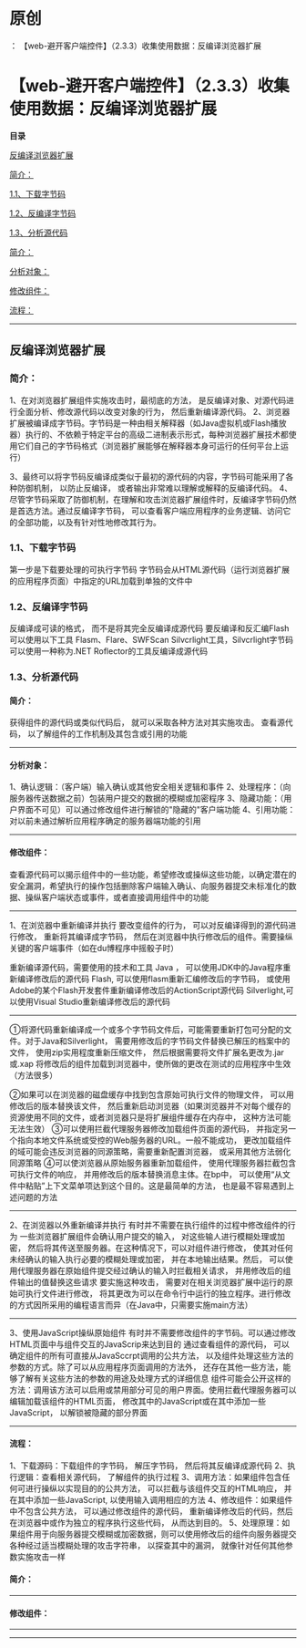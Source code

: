 # 原创
：  【web-避开客户端控件】（2.3.3）收集使用数据：反编译浏览器扩展

# 【web-避开客户端控件】（2.3.3）收集使用数据：反编译浏览器扩展

**目录**

[反编译浏览器扩展](#%E5%8F%8D%E7%BC%96%E8%AF%91%E6%B5%8F%E8%A7%88%E5%99%A8%E6%89%A9%E5%B1%95)

[简介：](#%E7%AE%80%E4%BB%8B%EF%BC%9A)

[1.1、下载字节码](#1.1%E3%80%81%E4%B8%8B%E8%BD%BD%E5%AD%97%E8%8A%82%E7%A0%81)

[1.2、反编译字节码](#1.2%E3%80%81%E5%8F%8D%E7%BC%96%E8%AF%91%E5%AD%97%E8%8A%82%E7%A0%81)

[1.3、分析源代码](#1.3%E3%80%81%E5%88%86%E6%9E%90%E6%BA%90%E4%BB%A3%E7%A0%81)

[简介：](#%E7%AE%80%E4%BB%8B%EF%BC%9A)

[分析对象：](#%E5%88%86%E6%9E%90%E5%AF%B9%E8%B1%A1%EF%BC%9A)

[修改组件：](#%E4%BF%AE%E6%94%B9%E7%BB%84%E4%BB%B6%EF%BC%9A)

[流程：](#%E6%B5%81%E7%A8%8B%EF%BC%9A)

---


## 反编译浏览器扩展

> 
<h3>简介：</h3>
1、在对浏览器扩展组件实施攻击时，最彻底的方法， 是反编译对象、对源代码进行全面分析、修改源代码以改变对象的行为， 然后重新编译源代码。
2、浏览器扩展被编译成字节码。字节码是一种由相关解释器（如Java虚拟机或Flash播放器）执行的、不依赖于特定平台的高级二进制表示形式，每种浏览器扩展技术都使用它们自己的字节码格式（浏览器扩展能够在解释器本身可运行的任何平台上运行）

3、最终可以将字节码反编译成类似于最初的源代码的内容，字节码可能采用了各种防御机制， 以防止反编译， 或者输出非常难以理解或解释的反编译代码。
4、尽管字节码采取了防御机制，在理解和攻击浏览器扩展组件时，反编译字节码仍然是首选方法。通过反编译字节码， 可以查看客户端应用程序的业务逻辑、访问它的全部功能，以及有针对性地修改其行为。


> 
<h3>1.1、下载字节码</h3>
第一步是下载要处理的可执行字节码
字节码会从HTML源代码（运行浏览器扩展的应用程序页面）中指定的URL加载到单独的文件中


> 
<h3>1.2、反编译字节码</h3>
反编译成可读的格式， 而不是将其完全反编译成源代码
要反编译和反汇编Flash可以使用以下工具
Flasm、Flare、SWFScan
Silvcrlight工具，Silvcrlight字节码可以使用一种称为.NET Roflector的工具反编译成源代码


> 
<h3>1.3、分析源代码</h3>
<h4>简介：</h4>
获得组件的源代码或类似代码后， 就可以采取各种方法对其实施攻击。
查看源代码， 以了解组件的工作机制及其包含或引用的功能
<hr/>
<h4>分析对象：</h4>
1、确认逻辑：（客户端）输入确认或其他安全相关逻辑和事件
2、处理程序：（向服务器传送数据之前）包装用户提交的数据的模糊或加密程序
3、隐藏功能：（用户界面不可见）可以通过修改组件进行解锁的"隐藏的"客户端功能
4、引用功能：对以前未通过解析应用程序确定的服务器端功能的引用
<hr/>
<h4>修改组件：</h4>
查看源代码可以揭示组件中的一些功能，希望修改或操纵这些功能，以确定潜在的安全漏洞，希望执行的操作包括删除客户端输入确认、向服务器提交未标准化的数据、操纵客户端状态或事件，或者直接调用组件中的功能
<hr/>
1、在浏览器中重新编译并执行
要改变组件的行为， 可以对反编译得到的源代码进行修改， 重新将其编译成字节码， 然后在浏览器中执行修改后的组件。需要操纵关键的客户端事件（如在du博程序中摇骰子时）

重新编译源代码，需要使用的技术和工具
Java ， 可以使用JDK中的Java程序重新编译修改后的源代码
Flash, 可以使用flasm重新汇编修改后的字节码， 或使用Adobe的某个Flash开发套件重新编译修改后的ActionScript源代码
Silverlight,可以使用Visual Studio重新编译修改后的源代码
<hr/>
①将源代码重新编译成一个或多个字节码文件后，可能需要重新打包可分配的文件。对于Java和Silverlight， 需要用修改后的字节码文件替换已解压的档案中的文件， 使用zip实用程度重新压缩文件， 然后根据需要将文件扩展名更改为.jar或.xap
将修改后的组件加载到浏览器中，使所做的更改在测试的应用程序中生效（方法很多）

②如果可以在浏览器的磁盘缓存中找到包含原始可执行文件的物理文件， 可以用修改后的版本替换该文件， 然后重新启动浏览器（如果浏览器并不对每个缓存的资源使用不同的文件，或者浏览器只是将扩展组件缓存在内存中， 这种方法可能无法生效）
③可以使用拦截代理服务器修改加载组件页面的源代码， 并指定另一个指向本地文件系统或受控的Web服务器的URL。一般不能成功， 更改加载组件的域可能会违反浏览器的同源策略，需要重新配置浏览器， 或采用其他方法弱化同源策略
④可以使浏览器从原始服务器重新加载组件， 使用代理服务器拦截包含可执行文件的响应， 并用修改后的版本替换消息主体。在bp中， 可以使用“从文件中粘贴”上下文菜单项达到这个目的。这是最简单的方法， 也是最不容易遇到上述问题的方法
<hr/>

2、在浏览器以外重新编译并执行
有时并不需要在执行组件的过程中修改组件的行为
一些浏览器扩展组件会确认用户提交的输入， 对这些输人进行模糊处理或加密， 然后将其传送至服务器。在这种情况下，可以对组件进行修改， 使其对任何未经确认的输入执行必要的模糊处理或加密， 并在本地输出结果。然后， 可以使用代理服务器在原始组件提交经过确认的输入时拦截相关请求， 并用修改后的组件输出的值替换这些请求
要实施这种攻击， 需要对在相关浏览器扩展中运行的原始可执行文件进行修改， 将其更改为可以在命令行中运行的独立程序。进行修改的方式因所采用的编程语言而异（在Java中，只需要实施main方法）
<hr/>

3、使用JavaScript操纵原始组件
有时并不需要修改组件的字节码。可以通过修改HTML页面中与组件交互的JavaScrip来达到目的
通过查看组件的源代码， 可以确定组件的所有可直接从JavaSccrpt调用的公共方法， 以及组件处理这些方法的参数的方式。除了可以从应用程序页面调用的方法外， 还存在其他一些方法，能够了解有关这些方法的参数的用途及处理方式的详细信息
组件可能会公开这样的方法：调用该方法可以启用或禁用部分可见的用户界面。使用拦截代理服务器可以编辑加载该组件的HTML页面， 修改其中的JavaScript或在其中添加一些JavaScript， 以解锁被隐藏的部分界面
<hr/>

<h4>流程：</h4>
1、下载源码：下载组件的字节码， 解压字节码， 然后将其反编译成源代码
2、执行逻辑：查看相关源代码， 了解组件的执行过程
3、调用方法：如果组件包含任何可进行操纵以实现目的的公共方法， 可以拦截与该组件交互的HTML响应， 并在其中添加一些JavaScript, 以使用输入调用相应的方法
4、修改组件：如果组件中不包含公共方法， 可以通过修改组件的源代码， 重新编译修改后的代码，然后在浏览器中或作为独立的程序执行这些代码， 从而达到目的。
5、处理原理：如果组件用于向服务器提交模糊或加密数据，则可以使用修改后的组件向服务器提交各种经过适当模糊处理的攻击字符串， 以探查其中的漏洞， 就像针对任何其他参数实施攻击一样


#### 简介：

---


#### 修改组件：

---


---

